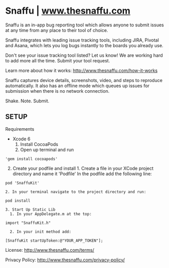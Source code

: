 Snaffu | www.thesnaffu.com
==========================

Snaffu is an in-app bug reporting tool which allows anyone to submit issues at any time from any place to their tool of choice.

Snaffu integrates with leading issue tracking tools, including JIRA, Pivotal and Asana, which lets you log bugs instantly to the boards you already use. 

Don't see your issue tracking tool listed? Let us know! We are working hard to add more all the time. Submit your tool request.

Learn more about how it works: http://www.thesnaffu.com/how-it-works

Snaffu captures device details, screenshots, video, and steps to reproduce automatically. It also has an offline mode which queues up issues for submission when there is no network connection.

Shake. Note. Submit.




## SETUP
Requirements
* Xcode 6
  1. Install CocoaPods  
    1. Open up terminal and run 
``` 
'gem install cocoapods'
```
 
  2. Create your podfile and install
    1. Create a file in your XCode project directory and name it 'Podfile' In the podfile add the following line:
```
pod 'SnaffuKit'
```
    2. In your terminal navigate to the project directory and run:
```
pod install
```
    3. Start Up Static Lib
      1. In your AppDelegate.m at the top:
```
import "SnaffuKit.h"
```
      2. In your init method add:
```
[SnaffuKit startUpToken:@"YOUR_APP_TOKEN"];
```


License:
http://www.thesnaffu.com/terms/

Privacy Policy:
http://www.thesnaffu.com/privacy-policy/



